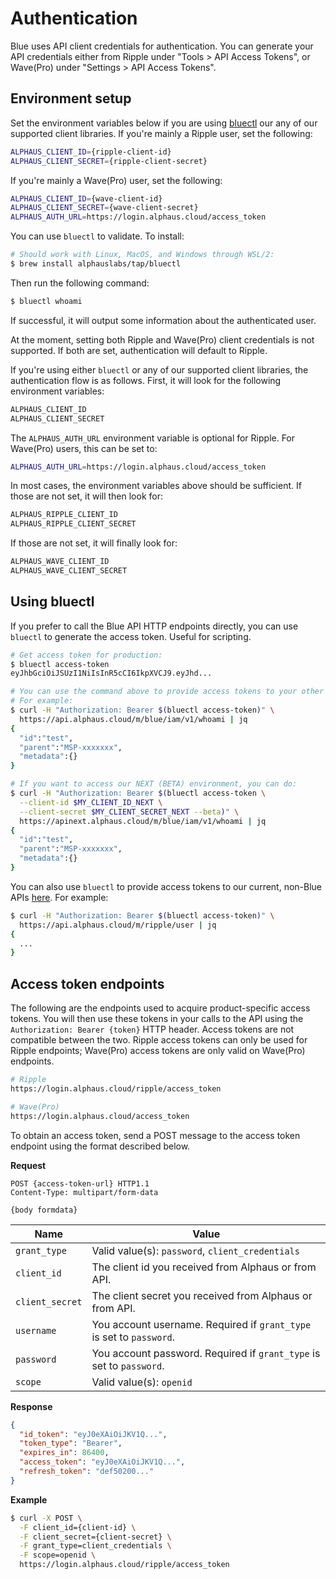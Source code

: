 # Authentication
Blue uses API client credentials for authentication. You can generate your API credentials either from Ripple under "Tools > API Access Tokens", or Wave(Pro) under "Settings > API Access Tokens".

## Environment setup
Set the environment variables below if you are using [bluectl](https://github.com/alphauslabs/bluectl) our any of our supported client libraries. If you're mainly a Ripple user, set the following:
```sh
ALPHAUS_CLIENT_ID={ripple-client-id}
ALPHAUS_CLIENT_SECRET={ripple-client-secret}
```

If you're mainly a Wave(Pro) user, set the following:
```sh
ALPHAUS_CLIENT_ID={wave-client-id}
ALPHAUS_CLIENT_SECRET={wave-client-secret}
ALPHAUS_AUTH_URL=https://login.alphaus.cloud/access_token
```

You can use `bluectl` to validate. To install:
```sh
# Should work with Linux, MacOS, and Windows through WSL/2:
$ brew install alphauslabs/tap/bluectl
```

 Then run the following command:
```sh
$ bluectl whoami
```

If successful, it will output some information about the authenticated user.

At the moment, setting both Ripple and Wave(Pro) client credentials is not supported. If both are set, authentication will default to Ripple.

If you're using either `bluectl` or any of our supported client libraries, the authentication flow is as follows. First, it will look for the following environment variables:
```sh
ALPHAUS_CLIENT_ID
ALPHAUS_CLIENT_SECRET
```

The `ALPHAUS_AUTH_URL` environment variable is optional for Ripple. For Wave(Pro) users, this can be set to:
```sh
ALPHAUS_AUTH_URL=https://login.alphaus.cloud/access_token
```

In most cases, the environment variables above should be sufficient. If those are not set, it will then look for:
```sh
ALPHAUS_RIPPLE_CLIENT_ID
ALPHAUS_RIPPLE_CLIENT_SECRET
```

If those are not set, it will finally look for:
```sh
ALPHAUS_WAVE_CLIENT_ID
ALPHAUS_WAVE_CLIENT_SECRET
```

## Using bluectl
If you prefer to call the Blue API HTTP endpoints directly, you can use `bluectl` to generate the access token. Useful for scripting.
```sh
# Get access token for production:
$ bluectl access-token
eyJhbGciOiJSUzI1NiIsInR5cCI6IkpXVCJ9.eyJhd...

# You can use the command above to provide access tokens to your other commands.
# For example:
$ curl -H "Authorization: Bearer $(bluectl access-token)" \
  https://api.alphaus.cloud/m/blue/iam/v1/whoami | jq
{
  "id":"test",
  "parent":"MSP-xxxxxxx",
  "metadata":{}
}

# If you want to access our NEXT (BETA) environment, you can do:
$ curl -H "Authorization: Bearer $(bluectl access-token \
  --client-id $MY_CLIENT_ID_NEXT \
  --client-secret $MY_CLIENT_SECRET_NEXT --beta)" \
  https://apinext.alphaus.cloud/m/blue/iam/v1/whoami | jq
{
  "id":"test",
  "parent":"MSP-xxxxxxx",
  "metadata":{}
}
```

You can also use `bluectl` to provide access tokens to our current, non-Blue APIs [here](https://docs.mobingi.com/v/api-reference/). For example:
```sh
$ curl -H "Authorization: Bearer $(bluectl access-token)" \
  https://api.alphaus.cloud/m/ripple/user | jq
{
  ...
}
```

## Access token endpoints
The following are the endpoints used to acquire product-specific access tokens. You will then use these tokens in your calls to the API using the `Authorization: Bearer {token}` HTTP header. Access tokens are not compatible between the two. Ripple access tokens can only be used for Ripple endpoints; Wave(Pro) access tokens are only valid on Wave(Pro) endpoints.

```sh
# Ripple
https://login.alphaus.cloud/ripple/access_token

# Wave(Pro)
https://login.alphaus.cloud/access_token
```

To obtain an access token, send a POST message to the access token endpoint using the format described below.

**Request**

```
POST {access-token-url} HTTP1.1
Content-Type: multipart/form-data

{body formdata}
```

| **Name** | **Value** |
|---|---|
| `grant_type` | Valid value(s): `password`, `client_credentials` |
| `client_id` | The client id you received from Alphaus or from API. |
| `client_secret` | The client secret you received from Alphaus or from API. |
| `username` | You account username. Required if `grant_type` is set to `password`. |
| `password` | You account password. Required if `grant_type` is set to `password`. |
| `scope` | Valid value(s): `openid` |

**Response**

```json
{
  "id_token": "eyJ0eXAiOiJKV1Q...",
  "token_type": "Bearer",
  "expires_in": 86400,
  "access_token": "eyJ0eXAiOiJKV1Q...",
  "refresh_token": "def50200..."
}
```

**Example**

```sh
$ curl -X POST \
  -F client_id={client-id} \
  -F client_secret={client-secret} \
  -F grant_type=client_credentials \
  -F scope=openid \
  https://login.alphaus.cloud/ripple/access_token
```
